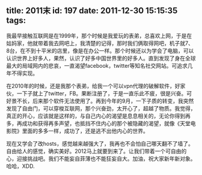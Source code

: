 title: 2011末
id: 197
date: 2011-12-30 15:15:35
tags:
---

我最早接触互联网是在1999年，那个时候是我爱玩的表弟，总喜欢上网，于是在姑妈家，他就带着我去网吧上，我清楚的记得，那时我们俩取得网吧，机子就7、8台，在不到十平米的店里，像是在办公一样。那个时候还以为学会了电脑，可以认识世界上好多人，果然，认识了好多中国世界里的好多人。直到发现了身在全球最大的局域网内的悲哀，一直渴望facebook，twitter等知名社交网站。可追求几年不得实现。

在2010年的时候，还是我那个表弟，给我一个可以vpn代理的破解软件，好家伙，一下子就上了twitter，FB。果断注册了，于是一直乐此不疲，很是兴奋。可好景不长，后来那个软件无法使用了。再到今年的9月，一下子质的转变，我突然发现了自由门，可以穿梭互联网，那个兴奋劲，太开心了，超越了物质。我觉得，真正的开心，应该就是这样的，与自己内心的渴望是息息相关的，无论你得到再多，再成功和获得再多声望，也抵挡不住内心的那个被隐藏的渴望，就像《天堂电影院》里面的多多一样，成功了，还是逃不出他内心的世界。

现在又学会了改hosts，感觉越来越强大了，我再也不会怕自己哪天翻不了墙了。自由给人的感觉，确实美好。2012马上就要到来了。让我们带着一个可自由的心，迎接挑战吧。我们不能妄自菲薄也不能狂妄自大。加油，祝大家新年新对象。哈哈，XDD.